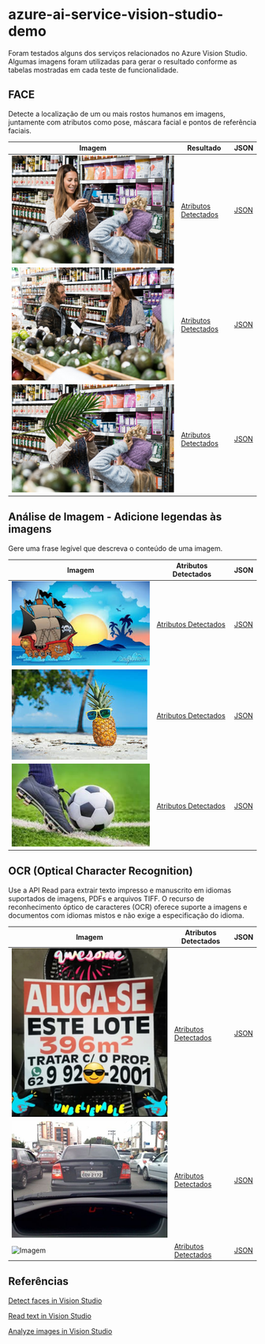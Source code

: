 # azure-ai-service-vision-studio-demo
Foram testados alguns dos serviços relacionados no Azure Vision Studio. Algumas imagens foram utilizadas para gerar o resultado conforme as tabelas mostradas em cada teste de funcionalidade.

## FACE

Detecte a localização de um ou mais rostos humanos em imagens, juntamente com atributos como pose, máscara facial e pontos de referência faciais.

| Imagem                                      | Resultado                                 | JSON                                    |
|---------------------------------------------|-----------------------------------------------|-----------------------------------------------|
| ![Imagem](Input/image1.jpg)         | [Atributos Detectados](Output/detectedAtributesImage1.txt)         | [JSON](Output/detectedAtributesImage1.json)         |
| ![Imagem](Input/image2.jpg)         | [Atributos Detectados](Output/detectedAtributesImage2.txt)         | [JSON](Output/detectedAtributesImage2.json)         |
| ![Imagem](Input/image3.jpg)         | [Atributos Detectados](Output/detectedAtributesImage3.txt)         | [JSON](Output/detectedAtributesImage3.json)         |

## Análise de Imagem - Adicione legendas às imagens

Gere uma frase legível que descreva o conteúdo de uma imagem.

| Imagem                                      | Atributos Detectados                                  | JSON                                    |
|---------------------------------------------|-----------------------------------------------|-----------------------------------------------|
| ![Imagem](Input/image4.jpg)         | [Atributos Detectados](Output/detectedAtributesImage4.txt)         | [JSON](Output/detectedAtributesImage4.json)         |
| ![Imagem](Input/image5.jpeg)         | [Atributos Detectados](Output/detectedAtributesImage5.txt)         | [JSON](Output/detectedAtributesImage5.json)         |
| ![Imagem](Input/image6.jpeg)         | [Atributos Detectados](Output/detectedAtributesImage6.txt)         | [JSON](Output/detectedAtributesImage6.json)         |

## OCR (Optical Character Recognition)

Use a API Read para extrair texto impresso e manuscrito em idiomas suportados de imagens, PDFs e arquivos TIFF. O recurso de reconhecimento óptico de caracteres (OCR) oferece suporte a imagens e documentos com idiomas mistos e não exige a especificação do idioma.

| Imagem                                      | Atributos Detectados                                  | JSON                                    |
|---------------------------------------------|-----------------------------------------------|-----------------------------------------------|
| ![Imagem](Input/image7.jpg)         | [Atributos Detectados](Output/detectedAtributesImage7.txt)         | [JSON](Output/detectedAtributesImage7.json)         |
| ![Imagem](Input/image8.jpg)         | [Atributos Detectados](Output/detectedAtributesImage8.txt)         | [JSON](Output/detectedAtributesImage8.json)         |
| ![Imagem](Input/image9.jpg)         | [Atributos Detectados](Output/detectedAtributesImage9.txt)         | [JSON](Output/detectedAtributesImage9.json)         |

## Referências

[Detect faces in Vision Studio](https://microsoftlearning.github.io/mslearn-ai-fundamentals/Instructions/Labs/04-face.html)

[Read text in Vision Studio](https://microsoftlearning.github.io/mslearn-ai-fundamentals/Instructions/Labs/05-ocr.html)

[Analyze images in Vision Studio](https://microsoftlearning.github.io/mslearn-ai-fundamentals/Instructions/Labs/03-image-analysis.html)
